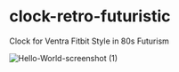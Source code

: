 # clock-retro-futuristic
Clock for Ventra Fitbit Style in 80s Futurism

![Hello-World-screenshot (1)](https://user-images.githubusercontent.com/73619806/192625471-589c00b9-41f7-4b65-95c4-498317efb27c.png)
